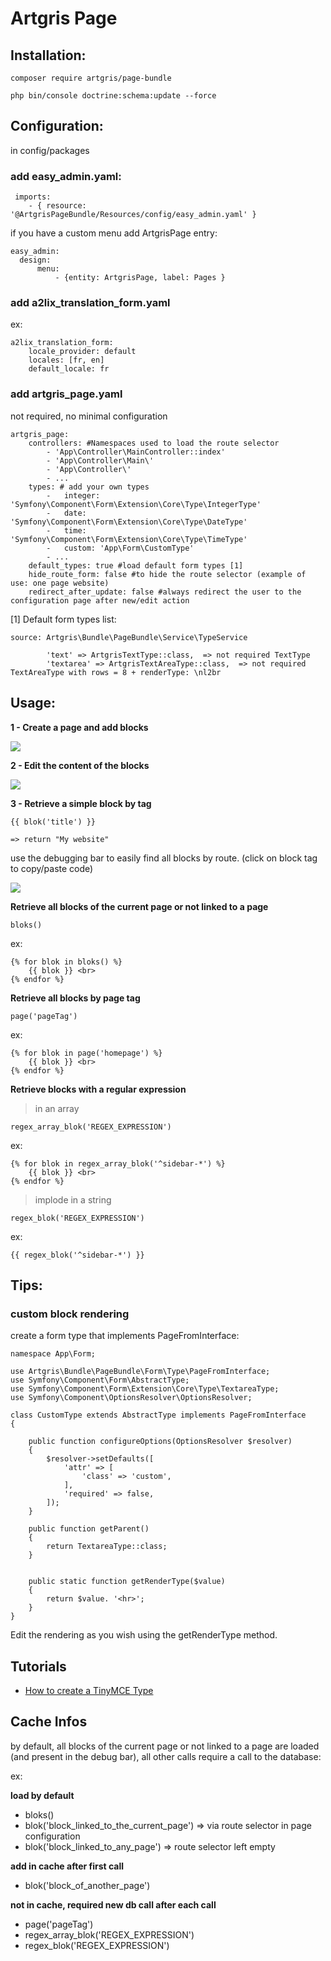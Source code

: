 Artgris Page
============

## Installation:

    composer require artgris/page-bundle
    
    php bin/console doctrine:schema:update --force 
  
  
## Configuration:

in config/packages
     
### add easy_admin.yaml: 
   
     imports:
        - { resource: '@ArtgrisPageBundle/Resources/config/easy_admin.yaml' }
    
    
if you have a custom menu add ArtgrisPage entry:

    easy_admin:
      design:
          menu:
              - {entity: ArtgrisPage, label: Pages }

### add a2lix_translation_form.yaml

ex:
           
    a2lix_translation_form:
        locale_provider: default
        locales: [fr, en]
        default_locale: fr
        
### add artgris_page.yaml 

not required, no minimal configuration
    
    artgris_page:
        controllers: #Namespaces used to load the route selector
            - 'App\Controller\MainController::index'
            - 'App\Controller\Main\'
            - 'App\Controller\'
            - ... 
        types: # add your own types
            -   integer: 'Symfony\Component\Form\Extension\Core\Type\IntegerType'
            -   date: 'Symfony\Component\Form\Extension\Core\Type\DateType'
            -   time: 'Symfony\Component\Form\Extension\Core\Type\TimeType'
            -   custom: 'App\Form\CustomType'
            - ... 
        default_types: true #load default form types [1]
        hide_route_form: false #to hide the route selector (example of use: one page website)
        redirect_after_update: false #always redirect the user to the configuration page after new/edit action
        
[1] Default form types list:

    source: Artgris\Bundle\PageBundle\Service\TypeService
 
            'text' => ArtgrisTextType::class,  => not required TextType
            'textarea' => ArtgrisTextAreaType::class,  => not required TextAreaType with rows = 8 + renderType: \nl2br

## Usage:

**1 - Create a page and add blocks**

<img src="https://raw.githubusercontent.com/artgris/PageBundle/master/doc/images/configure.png" />

**2 - Edit the content of the blocks**

<img src="https://raw.githubusercontent.com/artgris/PageBundle/master/doc/images/edit.png" />

**3 - Retrieve a simple block by tag**

    {{ blok('title') }}
    
    => return "My website"
    
use the debugging bar to easily find all blocks by route. (click on block tag to copy/paste code)

<img src="https://raw.githubusercontent.com/artgris/PageBundle/master/doc/images/debug_bar.png" />
    
**Retrieve all blocks of the current page or not linked to a page**    

    bloks()
        
ex:

    {% for blok in bloks() %}
        {{ blok }} <br>
    {% endfor %}
        
**Retrieve all blocks by page tag**    
   
    page('pageTag')
 
 ex:
        
    {% for blok in page('homepage') %}
        {{ blok }} <br>
    {% endfor %}

**Retrieve blocks with a regular expression**
    
 > in an array

    regex_array_blok('REGEX_EXPRESSION')

ex:
  
    {% for blok in regex_array_blok('^sidebar-*') %}
        {{ blok }} <br>
    {% endfor %}
        
 > implode in a string
 
    regex_blok('REGEX_EXPRESSION')

ex:   

    {{ regex_blok('^sidebar-*') }}  
    
    
## Tips:

### custom block rendering

create a form type that implements PageFromInterface:

    namespace App\Form;
    
    use Artgris\Bundle\PageBundle\Form\Type\PageFromInterface;
    use Symfony\Component\Form\AbstractType;
    use Symfony\Component\Form\Extension\Core\Type\TextareaType;
    use Symfony\Component\OptionsResolver\OptionsResolver;
    
    class CustomType extends AbstractType implements PageFromInterface
    {
    
        public function configureOptions(OptionsResolver $resolver)
        {
            $resolver->setDefaults([
                'attr' => [
                    'class' => 'custom',
                ],
                'required' => false,
            ]);
        }
    
        public function getParent()
        {
            return TextareaType::class;
        }
    
    
        public static function getRenderType($value)
        {
            return $value. '<hr>';
        }
    }


Edit the rendering as you wish using the getRenderType method.

## Tutorials

  * [How to create a TinyMCE Type](doc/tutorials/tinymce.md)


## Cache Infos

by default, all blocks of the current page or not linked to a page are loaded (and present in the debug bar),
all other calls require a call to the database:

ex:  

**load by default**
- bloks()
- blok('block_linked_to_the_current_page') =>  via route selector in page configuration
- blok('block_linked_to_any_page')  => route selector left empty

**add in cache after first call**
- blok('block_of_another_page') 

**not in cache, required new db call after each call**
- page('pageTag')
- regex_array_blok('REGEX_EXPRESSION')
- regex_blok('REGEX_EXPRESSION')





